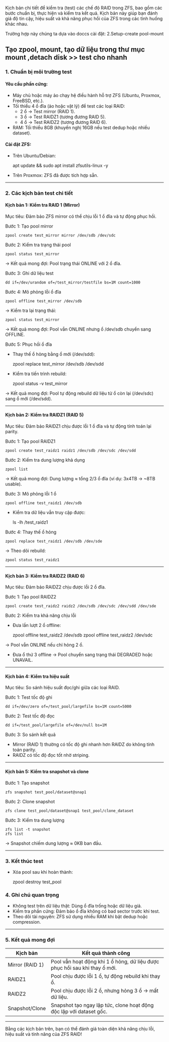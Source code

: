 
Kịch bản chi tiết để kiểm tra (test) các chế độ RAID trong ZFS, bao gồm các bước chuẩn bị, thực hiện và kiểm tra kết quả. Kịch bản này giúp bạn đánh giá độ tin cậy, hiệu suất và khả năng phục hồi của ZFS trong các tình huống khác nhau.

Trường hợp này chúng ta dựa vào doccs cài đặt: 2.Setup-create pool-mount

Tạo zpool, mount, tạo dữ liệu trong thư mục mount ,detach disk >> test cho nhanh
---

### 1. Chuẩn bị môi trường test
#### Yêu cầu phần cứng:
- Máy chủ hoặc máy ảo chạy hệ điều hành hỗ trợ ZFS (Ubuntu, Proxmox, FreeBSD, etc.).
- Tối thiểu 4 ổ đĩa (ảo hoặc vật lý) để test các loại RAID:
  - 2 ổ → Test mirror (RAID 1).
  - 3 ổ → Test RAIDZ1 (tương đương RAID 5).
  - 4 ổ → Test RAIDZ2 (tương đương RAID 6).
- RAM: Tối thiểu 8GB (khuyến nghị 16GB nếu test dedup hoặc nhiều dataset).

#### Cài đặt ZFS:
- Trên Ubuntu/Debian:
 
    apt update && sudo apt install zfsutils-linux -y
  
- Trên Proxmox: ZFS đã được tích hợp sẵn.

---

### 2. Các kịch bản test chi tiết

#### Kịch bản 1: Kiểm tra RAID 1 (Mirror)
Mục tiêu: Đảm bảo ZFS mirror có thể chịu lỗi 1 ổ đĩa và tự động phục hồi.

Bước 1: Tạo pool mirror

    zpool create test_mirror mirror /dev/sdb /dev/sdc

Bước 2: Kiểm tra trạng thái pool

    zpool status test_mirror

→ Kết quả mong đợi: Pool trạng thái ONLINE với 2 ổ đĩa.

Bước 3: Ghi dữ liệu test

    dd if=/dev/urandom of=/test_mirror/testfile bs=1M count=1000

Bước 4: Mô phỏng lỗi ổ đĩa

    zpool offline test_mirror /dev/sdb

→ Kiểm tra lại trạng thái:

    zpool status test_mirror

→ Kết quả mong đợi: Pool vẫn ONLINE nhưng ổ /dev/sdb chuyển sang OFFLINE.

Bước 5: Phục hồi ổ đĩa
- Thay thế ổ hỏng bằng ổ mới (/dev/sdd):
 
    zpool replace test_mirror /dev/sdb /dev/sdd
  
- Kiểm tra tiến trình rebuild:
 
    zpool status -v test_mirror
  
→ Kết quả mong đợi: Pool tự động rebuild dữ liệu từ ổ còn lại (/dev/sdc) sang ổ mới (/dev/sdd).

---

#### Kịch bản 2: Kiểm tra RAIDZ1 (RAID 5)
Mục tiêu: Đảm bảo RAIDZ1 chịu được lỗi 1 ổ đĩa và tự động tính toán lại parity.

Bước 1: Tạo pool RAIDZ1

    zpool create test_raidz1 raidz1 /dev/sdb /dev/sdc /dev/sdd

Bước 2: Kiểm tra dung lượng khả dụng

    zpool list

→ Kết quả mong đợi: Dung lượng ≈ tổng 2/3 ổ đĩa (ví dụ: 3x4TB → ~8TB usable).

Bước 3: Mô phỏng lỗi 1 ổ

    zpool offline test_raidz1 /dev/sdb

- Kiểm tra dữ liệu vẫn truy cập được:
 
    ls -lh /test_raidz1
  
Bước 4: Thay thế ổ hỏng

    zpool replace test_raidz1 /dev/sdb /dev/sde

→ Theo dõi rebuild:

    zpool status test_raidz1
---

#### Kịch bản 3: Kiểm tra RAIDZ2 (RAID 6)

Mục tiêu: Đảm bảo RAIDZ2 chịu được lỗi 2 ổ đĩa.

Bước 1: Tạo pool RAIDZ2

    zpool create test_raidz2 raidz2 /dev/sdb /dev/sdc /dev/sdd /dev/sde

Bước 2: Kiểm tra khả năng chịu lỗi

- Đưa lần lượt 2 ổ offline:
 
    zpool offline test_raidz2 /dev/sdb
    zpool offline test_raidz2 /dev/sdc
  
→ Pool vẫn ONLINE nếu chỉ hỏng 2 ổ.

- Đưa ổ thứ 3 offline → Pool chuyển sang trạng thái DEGRADED hoặc UNAVAIL.

---

#### Kịch bản 4: Kiểm tra hiệu suất

Mục tiêu: So sánh hiệu suất đọc/ghi giữa các loại RAID.

Bước 1: Test tốc độ ghi

    dd if=/dev/zero of=/test_pool/largefile bs=1M count=5000

Bước 2: Test tốc độ đọc

    dd if=/test_pool/largefile of=/dev/null bs=1M

Bước 3: So sánh kết quả

- Mirror (RAID 1) thường có tốc độ ghi nhanh hơn RAIDZ do không tính toán parity.
- RAIDZ có tốc độ đọc tốt nhờ striping.

---

#### Kịch bản 5: Kiểm tra snapshot và clone

Bước 1: Tạo snapshot

    zfs snapshot test_pool/dataset@snap1

Bước 2: Clone snapshot

    zfs clone test_pool/dataset@snap1 test_pool/clone_dataset

Bước 3: Kiểm tra dung lượng

    zfs list -t snapshot
    zfs list

→ Snapshot chiếm dung lượng ≈ 0KB ban đầu.

---

### 3. Kết thúc test

- Xóa pool sau khi hoàn thành:
 
    zpool destroy test_pool

### 4. Ghi chú quan trọng

- Không test trên dữ liệu thật: Dùng ổ đĩa trống hoặc dữ liệu giả.
- Kiểm tra phần cứng: Đảm bảo ổ đĩa không có bad sector trước khi test.
- Theo dõi tài nguyên: ZFS sử dụng nhiều RAM khi bật dedup hoặc compression.

---

### 5. Kết quả mong đợi
| Kịch bản          | Kết quả thành công                                                                 |
|------------------------|---------------------------------------------------------------------------------------|
| Mirror (RAID 1)        | Pool vẫn hoạt động khi 1 ổ hỏng, dữ liệu được phục hồi sau khi thay ổ mới.            |
| RAIDZ1                 | Pool chịu được lỗi 1 ổ, tự động rebuild khi thay ổ.                                   |
| RAIDZ2                 | Pool chịu được lỗi 2 ổ, nhưng hỏng 3 ổ → mất dữ liệu.                                |
| Snapshot/Clone         | Snapshot tạo ngay lập tức, clone hoạt động độc lập với dataset gốc.                  |

---

Bằng các kịch bản trên, bạn có thể đánh giá toàn diện khả năng chịu lỗi, hiệu suất và tính năng của ZFS RAID!